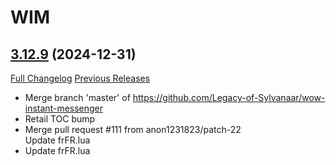 # WIM

## [3.12.9](https://github.com/Legacy-of-Sylvanaar/wow-instant-messenger/tree/3.12.9) (2024-12-31)
[Full Changelog](https://github.com/Legacy-of-Sylvanaar/wow-instant-messenger/compare/3.12.8...3.12.9) [Previous Releases](https://github.com/Legacy-of-Sylvanaar/wow-instant-messenger/releases)

- Merge branch 'master' of https://github.com/Legacy-of-Sylvanaar/wow-instant-messenger  
- Retail TOC bump  
- Merge pull request #111 from anon1231823/patch-22  
    Update frFR.lua  
- Update frFR.lua  